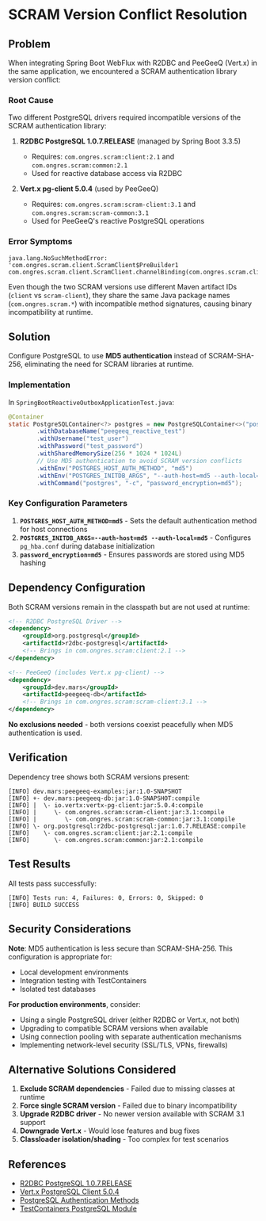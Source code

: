 # SCRAM Version Conflict Resolution

## Problem

When integrating Spring Boot WebFlux with R2DBC and PeeGeeQ (Vert.x) in the same application, we encountered a SCRAM authentication library version conflict:

### Root Cause

Two different PostgreSQL drivers required incompatible versions of the SCRAM authentication library:

1. **R2DBC PostgreSQL 1.0.7.RELEASE** (managed by Spring Boot 3.3.5)
   - Requires: `com.ongres.scram:client:2.1` and `com.ongres.scram:common:2.1`
   - Used for reactive database access via R2DBC

2. **Vert.x pg-client 5.0.4** (used by PeeGeeQ)
   - Requires: `com.ongres.scram:scram-client:3.1` and `com.ongres.scram:scram-common:3.1`
   - Used for PeeGeeQ's reactive PostgreSQL operations

### Error Symptoms

```
java.lang.NoSuchMethodError: 'com.ongres.scram.client.ScramClient$PreBuilder1 
com.ongres.scram.client.ScramClient.channelBinding(com.ongres.scram.client.ScramClient$ChannelBinding)'
```

Even though the two SCRAM versions use different Maven artifact IDs (`client` vs `scram-client`), they share the same Java package names (`com.ongres.scram.*`) with incompatible method signatures, causing binary incompatibility at runtime.

## Solution

Configure PostgreSQL to use **MD5 authentication** instead of SCRAM-SHA-256, eliminating the need for SCRAM libraries at runtime.

### Implementation

In `SpringBootReactiveOutboxApplicationTest.java`:

```java
@Container
static PostgreSQLContainer<?> postgres = new PostgreSQLContainer<>("postgres:15.13-alpine3.20")
        .withDatabaseName("peegeeq_reactive_test")
        .withUsername("test_user")
        .withPassword("test_password")
        .withSharedMemorySize(256 * 1024 * 1024L)
        // Use MD5 authentication to avoid SCRAM version conflicts
        .withEnv("POSTGRES_HOST_AUTH_METHOD", "md5")
        .withEnv("POSTGRES_INITDB_ARGS", "--auth-host=md5 --auth-local=md5")
        .withCommand("postgres", "-c", "password_encryption=md5");
```

### Key Configuration Parameters

1. **`POSTGRES_HOST_AUTH_METHOD=md5`** - Sets the default authentication method for host connections
2. **`POSTGRES_INITDB_ARGS=--auth-host=md5 --auth-local=md5`** - Configures `pg_hba.conf` during database initialization
3. **`password_encryption=md5`** - Ensures passwords are stored using MD5 hashing

## Dependency Configuration

Both SCRAM versions remain in the classpath but are not used at runtime:

```xml
<!-- R2DBC PostgreSQL Driver -->
<dependency>
    <groupId>org.postgresql</groupId>
    <artifactId>r2dbc-postgresql</artifactId>
    <!-- Brings in com.ongres.scram:client:2.1 -->
</dependency>

<!-- PeeGeeQ (includes Vert.x pg-client) -->
<dependency>
    <groupId>dev.mars</groupId>
    <artifactId>peegeeq-db</artifactId>
    <!-- Brings in com.ongres.scram:scram-client:3.1 -->
</dependency>
```

**No exclusions needed** - both versions coexist peacefully when MD5 authentication is used.

## Verification

Dependency tree shows both SCRAM versions present:

```
[INFO] dev.mars:peegeeq-examples:jar:1.0-SNAPSHOT
[INFO] +- dev.mars:peegeeq-db:jar:1.0-SNAPSHOT:compile
[INFO] |  \- io.vertx:vertx-pg-client:jar:5.0.4:compile
[INFO] |     \- com.ongres.scram:scram-client:jar:3.1:compile
[INFO] |        \- com.ongres.scram:scram-common:jar:3.1:compile
[INFO] \- org.postgresql:r2dbc-postgresql:jar:1.0.7.RELEASE:compile
[INFO]    \- com.ongres.scram:client:jar:2.1:compile
[INFO]       \- com.ongres.scram:common:jar:2.1:compile
```

## Test Results

All tests pass successfully:

```
[INFO] Tests run: 4, Failures: 0, Errors: 0, Skipped: 0
[INFO] BUILD SUCCESS
```

## Security Considerations

**Note**: MD5 authentication is less secure than SCRAM-SHA-256. This configuration is appropriate for:
- Local development environments
- Integration testing with TestContainers
- Isolated test databases

**For production environments**, consider:
- Using a single PostgreSQL driver (either R2DBC or Vert.x, not both)
- Upgrading to compatible SCRAM versions when available
- Using connection pooling with separate authentication mechanisms
- Implementing network-level security (SSL/TLS, VPNs, firewalls)

## Alternative Solutions Considered

1. **Exclude SCRAM dependencies** - Failed due to missing classes at runtime
2. **Force single SCRAM version** - Failed due to binary incompatibility
3. **Upgrade R2DBC driver** - No newer version available with SCRAM 3.1 support
4. **Downgrade Vert.x** - Would lose features and bug fixes
5. **Classloader isolation/shading** - Too complex for test scenarios

## References

- [R2DBC PostgreSQL 1.0.7.RELEASE](https://mvnrepository.com/artifact/org.postgresql/r2dbc-postgresql/1.0.7.RELEASE)
- [Vert.x PostgreSQL Client 5.0.4](https://vertx.io/docs/vertx-pg-client/java/)
- [PostgreSQL Authentication Methods](https://www.postgresql.org/docs/current/auth-methods.html)
- [TestContainers PostgreSQL Module](https://www.testcontainers.org/modules/databases/postgres/)

